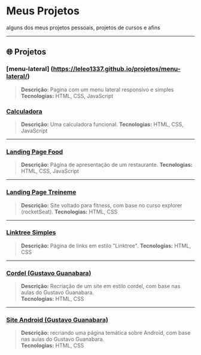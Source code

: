 # Meus Projetos

alguns dos meus projetos pessoais, projetos de cursos e afins

---

## 🌐 Projetos


### [menu-lateral] (https://leleo1337.github.io/projetos/menu-lateral/)
> **Descrição:** Pagina com um menu lateral responsivo e simples
> **Tecnologias:** HTML, CSS, JavaScript

### [Calculadora](https://leleo1337.github.io/projetos/calculadora/)
> **Descrição:** Uma calculadora funcional.
> **Tecnologias:** HTML, CSS, JavaScript
---

### [Landing Page Food](https://leleo1337.github.io/projetos/landing-page%20food/)
> **Descrição:** Página de apresentação de um restaurante.
> **Tecnologias:** HTML, CSS, JavaScript 
---

### [Landing Page Treineme](https://leleo1337.github.io/projetos/landing-page%20treineme//)
> **Descrição:** Site voltado para fitness, com base no curso explorer (rocketSeat).
> **Tecnologias:** HTML, CSS
---

### [Linktree Simples](https://leleo1337.github.io/projetos/linktree-simple/)
> **Descrição:** Página de links em estilo "Linktree".
> **Tecnologias:** HTML, CSS

---

### [Cordel (Gustavo Guanabara)](https://leleo1337.github.io/projetos/cordel_gustavo-guanabara/)
> **Descrição:** Recriação de um site em estilo cordel, com base nas aulas do Gustavo Guanabara.  
> **Tecnologias:** HTML, CSS

---

### [Site Android (Gustavo Guanabara)](https://leleo1337.github.io/projetos/site%20android_gustavo-guanabara/)
> **Descrição:** recriando uma página temática sobre Android, com base nas aulas do Gustavo Guanabara. <br>
> **Tecnologias:** HTML, CSS

